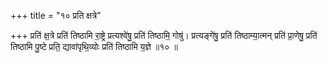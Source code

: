 +++
title = "१० प्रति क्षत्रे"

+++
प्रति॑ क्ष॒त्रे प्रति॑ तिष्ठामि रा॒ष्ट्रे प्रत्यश्वे॑षु॒ प्रति॑ तिष्ठामि॒ गोषु॑। प्रत्यङ्गे॑षु॒ प्रति॑ तिष्ठाम्या॒त्मन् प्रति॑ प्रा॒णेषु॒ प्रति॑ तिष्ठामि पु॒ष्टे प्रति॒ द्यावा॑पृथि॒व्योः प्रति॑ तिष्ठामि य॒ज्ञे ॥१० ॥